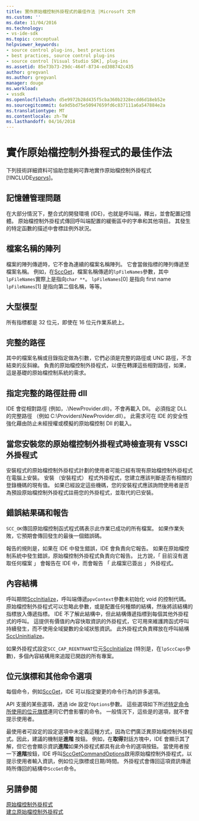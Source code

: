 ```yaml
---
title: 實作原始檔控制外掛程式的最佳作法 |Microsoft 文件
ms.custom: ''
ms.date: 11/04/2016
ms.technology:
- vs-ide-sdk
ms.topic: conceptual
helpviewer_keywords:
- source control plug-ins, best practices
- best practices, source control plug-ins
- source control [Visual Studio SDK], plug-ins
ms.assetid: 85e73b73-29dc-464f-8734-ed308742c435
author: gregvanl
ms.author: gregvanl
manager: douge
ms.workload:
- vssdk
ms.openlocfilehash: d5e9972b28d435f5cba360b2328ecdd6d18eb52e
ms.sourcegitcommit: 6a9d5bd75e50947659fd6c837111a6a547884e2a
ms.translationtype: MT
ms.contentlocale: zh-TW
ms.lasthandoff: 04/16/2018
---
```

# <a name="best-practices-for-implementing-a-source-control-plug-in"></a>實作原始檔控制外掛程式的最佳作法
下列技術詳細資料可協助您能夠可靠地實作原始檔控制外掛程式[!INCLUDE[vsprvs](../code-quality/includes/vsprvs_md.md)]。  
  
## <a name="memory-management-issues"></a>記憶體管理問題  
 在大部分情況下，整合式的開發環境 (IDE)，也就是呼叫端，釋出，並會配置記憶體。 原始檔控制外掛程式傳回呼叫端配置的緩衝區中的字串和其他項目。 其發生的特定函數的描述中會標註例外狀況。  
  
## <a name="arrays-of-file-names"></a>檔案名稱的陣列  
 檔案的陣列傳遞時，它不會為連續的檔案名稱陣列。 它會當做指標的陣列傳遞至檔案名稱。 例如，在[SccGet](../extensibility/sccget-function.md)，檔案名稱傳遞的`lpFileNames`參數，其中`lpFileNames`實際上是指向`char **`。 `lpFileNames`[0] 是指向 first name `lpFileNames`[1] 是指向第二個名稱，等等。  
  
## <a name="large-model"></a>大型模型  
 所有指標都是 32 位元，即使在 16 位元作業系統上。  
  
## <a name="fully-qualified-paths"></a>完整的路徑  
 其中的檔案名稱或目錄指定做為引數，它們必須是完整的路徑或 UNC 路徑，不含結束的反斜線。 負責的原始檔控制外掛程式，以便在轉譯這些相對路徑，如果，這是基礎的原始檔控制系統的需求。  
  
## <a name="specify-a-fully-qualified-path-for-the-registered-dll"></a>指定完整的路徑註冊 dll  
 IDE 會從相對路徑 (例如，.\NewProvider.dll)，不會再載入 Dll。 必須指定 DLL 的完整路徑 （例如 C:\Providers\NewProvider.dll）。 此需求可在 IDE 的安全性強化藉由防止未經授權或模擬的原始檔控制 Dll 的載入。  
  
## <a name="check-for-an-existing-vssci-plug-in-when-you-install-your-source-control-plug-in"></a>當您安裝您的原始檔控制外掛程式時檢查現有 VSSCI 外掛程式  
 安裝程式的原始檔控制外掛程式計劃的使用者可能已經有現有原始檔控制外掛程式在電腦上安裝。 安裝 （安裝程式） 程式外掛程式，您建立應該判斷是否有相關的登錄機碼的現有值。 如果已經設定這些機碼，您的安裝程式應該詢問使用者是否為預設原始檔控制外掛程式註冊您的外掛程式，並取代的已安裝。  
  
## <a name="error-result-codes-and-reporting"></a>錯誤結果碼和報告  
 `SCC_OK`傳回原始檔控制函式程式碼表示此作業已成功的所有檔案。 如果作業失敗，它預期會傳回發生的最後一個錯誤碼。  
  
 報告的規則是，如果在 IDE 中發生錯誤，IDE 會負責向它報告。 如果在原始檔控制系統中發生錯誤，原始檔控制外掛程式負責向它報告。 比方說，「 目前沒有選取任何檔案 」 會報告在 IDE 中，而會報告 「 此檔案已簽出 」 外掛程式。  
  
## <a name="the-context-structure"></a>內容結構  
 呼叫期間[SccInitialize](../extensibility/sccinitialize-function.md)，呼叫端傳遞`ppvContext`參數未初始化 void 的控制代碼。 原始檔控制外掛程式可以忽略此參數，或是配置任何種類的結構，然後將該結構的指標放入傳遞指標。 IDE 不了解此結構中，但此結構傳遞指標到每個其他外掛程式的呼叫。 這提供有價值的內容快取資訊的外掛程式，它可用來維護跨函式呼叫持續發生，而不使用全域變數的全域狀態資訊。 此外掛程式負責釋放在呼叫結構[SccUninitialize](../extensibility/sccuninitialize-function.md)。  
  
 如果外掛程式設定`SCC_CAP_REENTRANT`位元[SccInitialize](../extensibility/sccinitialize-function.md) (特別是，在`lpSccCaps`參數)，多個內容結構用來追蹤已開啟的所有專案。  
  
## <a name="bitflags-and-other-command-options"></a>位元旗標和其他命令選項  
 每個命令，例如[SccGet](../extensibility/sccget-function.md)，IDE 可以指定變更的命令行為的許多選項。  
  
 API 支援的某些選項，透過 ide 設定`fOptions`參數。 這些選項如下所述[特定命令所使用的位元旗標](../extensibility/bitflags-used-by-specific-commands.md)連同它們會影響的命令。 一般情況下，這些是的選項，就不會提示使用者。  
  
 最使用者可設定的設定選項中未定義這種方式，因為它們廣泛異原始檔控制外掛程式。因此，建議的機制是**進階** 按鈕。 例如，在**取得**對話方塊中，IDE 會顯示其了解，但它也會顯示資訊**進階**如果外掛程式都具有此命令的選項按鈕。 當使用者按一下**進階**按鈕，IDE 呼叫[SccGetCommandOptions](../extensibility/sccgetcommandoptions-function.md)啟用原始檔控制外掛程式，以提示使用者輸入資訊，例如位元旗標或日期/時間。 外掛程式會傳回這項資訊傳遞時所傳回的結構中`SccGet`命令。  
  
## <a name="see-also"></a>另請參閱  
 [原始檔控制外掛程式](../extensibility/source-control-plug-ins.md)   
 [建立原始檔控制外掛程式](../extensibility/internals/creating-a-source-control-plug-in.md)